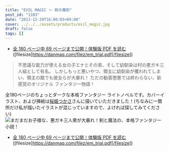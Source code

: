 ```yaml
---
title: "EVIL MAGIC ～ 邪の魔術"
post_id: "1103"
date: "2013-12-29T16:00:03+09:00"
cover: ../../../assets/products/evil_magic.jpg
draft: false
tags: []
---
```



* [全 180 ページ中 69 ページまで公開！体験版 PDF を読む](https://danmaq.com/filez/em_trial.pdf) ([filesize]https://danmaq.com/filez/em_trial.pdf[/filesize])

> 不思議な能力が使える女の子エナとその弟、そして幼馴染は村の悪ガキ三人組として有名。
> しかしもっと悪いやつ、領主に幼馴染が攫われてしまい、領主の館でも彼女らが大暴れ！
> ただの勧善懲悪では終わらない、新感覚のオリジナル ファンタジー物語！

全180ページのちょっとダークな本格ファンタジー ライトノベルです。カバーイラスト、および挿絵は[桜姫つかさ](http://dungeonmania.web.fc2.com/)さんに描いていただきました！(ちなみに一箇所だけ私が描いたイラストが混じっていますので、よければ探してみてください) ![まだまだお子様な、悪ガキ三人衆が大暴れ！剣と魔法の、本格ファンタジー小説！](https://danmaq.com/wp-content/uploads/2012/11/em_POP-300x300.png)

  * [全 180 ページ中 69 ページまで公開！体験版 PDF を読む](https://danmaq.com/filez/em_trial.pdf) ([filesize]https://danmaq.com/filez/em_trial.pdf[/filesize])
